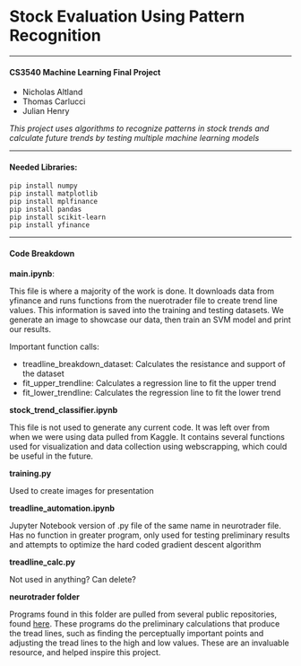 # Stock Evaluation Using Pattern Recognition

---
#### CS3540 Machine Learning Final Project
- Nicholas Altland
- Thomas Carlucci
- Julian Henry

*This project uses algorithms to recognize patterns in stock trends and calculate future trends by testing multiple
machine learning models*

---
#### Needed Libraries:
```
pip install numpy
pip install matplotlib
pip install mplfinance
pip install pandas
pip install scikit-learn
pip install yfinance
```
---


#### Code Breakdown

**main.ipynb**:

This file is where a majority of the work is done. It downloads data from yfinance and runs functions from the nuerotrader
file to create trend line values. This information is saved into the training and testing datasets. We generate an image
to showcase our data, then train an SVM model and print our results.

Important function calls:
* treadline_breakdown_dataset: Calculates the resistance and support of the dataset
* fit_upper_trendline: Calculates a regression line to fit the upper trend
* fit_lower_trendline: Calculates the regression line to fit the lower trend

**stock_trend_classifier.ipynb**

This file is not used to generate any current code. It was left over from when we were using data pulled from Kaggle.
It contains several functions used for visualization and data collection using webscrapping, which could be 
useful in the future.

**training.py**

Used to create images for presentation

**treadline_automation.ipynb**

Jupyter Notebook version of .py file of the same name in neurotrader file. Has no function in greater program, only used
for testing preliminary results and attempts to optimize the hard coded gradient descent algorithm

**treadline_calc.py**

Not used in anything? Can delete?

**neurotrader folder**

Programs found in this folder are pulled from several public repositories, 
found [here](https://github.com/neurotrader888?tab=repositories). These programs do the preliminary calculations
that produce the tread lines, such as finding the perceptually important points and adjusting the tread lines to the 
high and low values. These are an invaluable resource, and helped inspire this project. 












